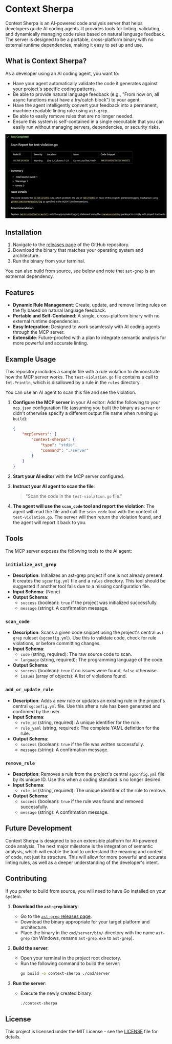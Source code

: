 # Context Sherpa

Context Sherpa is an AI-powered code analysis server that helps developers guide AI coding agents. It provides tools for linting, validating, and dynamically managing code rules based on natural language feedback. The server is designed to be a portable, cross-platform binary with no external runtime dependencies, making it easy to set up and use.

## What is Context Sherpa?

As a developer using an AI coding agent, you want to:

- Have your agent automatically validate the code it generates against your project's specific coding patterns.
- Be able to provide natural language feedback (e.g., "From now on, all async functions must have a try/catch block") to your agent.
- Have the agent intelligently convert your feedback into a permanent, machine-readable linting rule using `ast-grep`.
- Be able to easily remove rules that are no longer needed.
- Ensure this system is self-contained in a single executable that you can easily run without managing servers, dependencies, or security risks.

![Example scan output](./AGENT_DOCS/example-scan-output.png)

## Installation

1.  Navigate to the [releases page](https://github.com/hackafterdark/context-sherpa/releases/latest) of the GitHub repository.
2.  Download the binary that matches your operating system and architecture.
3.  Run the binary from your terminal.

You can also build from source, see below and note that `ast-grep` is an extnernal dependency.

## Features

- **Dynamic Rule Management**: Create, update, and remove linting rules on the fly based on natural language feedback.
- **Portable and Self-Contained**: A single, cross-platform binary with no external runtime dependencies.
- **Easy Integration**: Designed to work seamlessly with AI coding agents through the MCP server.
- **Extensible**: Future-proofed with a plan to integrate semantic analysis for more powerful and accurate linting.

## Example Usage

This repository includes a sample file with a rule violation to demonstrate how the MCP server works. The `test-violation.go` file contains a call to `fmt.Println`, which is disallowed by a rule in the `rules` directory.

You can use an AI agent to scan this file and see the violation.

1.  **Configure the MCP server** in your AI editor:
    Add the following to your `mcp.json` configuration file (assuming you built the binary as `server` or didn't otherwise specify a different output file name when running `go build`):
    ```json
    {
        "mcpServers": {
            "context-sherpa": {
                "type": "stdio",
                "command": "./server"
            }
        }
    }
    ```

2.  **Start your AI editor** with the MCP server configured.

3.  **Instruct your AI agent to scan the file**:
    > "Scan the code in the `test-violation.go` file."

4.  **The agent will use the `scan_code` tool and report the violation**:
    The agent will read the file and call the `scan_code` tool with the content of `test-violation.go`. The server will then return the violation found, and the agent will report it back to you.

## Tools

The MCP server exposes the following tools to the AI agent:

### `initialize_ast_grep`

- **Description**: Initializes an ast-grep project if one is not already present. It creates the `sgconfig.yml` file and a `rules` directory. This tool should be suggested if another tool fails due to a missing configuration file.
- **Input Schema**: (None)
- **Output Schema**:
    - `success` (boolean): `true` if the project was initialized successfully.
    - `message` (string): A confirmation message.

### `scan_code`

- **Description**: Scans a given code snippet using the project's central `ast-grep` ruleset (`sgconfig.yml`). Use this to validate code, check for rule violations, or before committing changes.
- **Input Schema**:
    - `code` (string, required): The raw source code to scan.
    - `language` (string, required): The programming language of the code.
- **Output Schema**:
    - `success` (boolean): `true` if no issues were found, `false` otherwise.
    - `issues` (array of objects): A list of violations found.

### `add_or_update_rule`

- **Description**: Adds a new rule or updates an existing rule in the project's central `sgconfig.yml` file. Use this after a rule has been generated and confirmed by the user.
- **Input Schema**:
    - `rule_id` (string, required): A unique identifier for the rule.
    - `rule_yaml` (string, required): The complete YAML definition for the rule.
- **Output Schema**:
    - `success` (boolean): `true` if the file was written successfully.
    - `message` (string): A confirmation message.

### `remove_rule`

- **Description**: Removes a rule from the project's central `sgconfig.yml` file by its unique ID. Use this when a coding standard is no longer desired.
- **Input Schema**:
    - `rule_id` (string, required): The unique identifier of the rule to remove.
- **Output Schema**:
    - `success` (boolean): `true` if the rule was found and removed successfully.
    - `message` (string): A confirmation message.

## Future Development

Context Sherpa is designed to be an extensible platform for AI-powered code analysis. The next major milestone is the integration of semantic analysis, which will enable the tool to understand the meaning and context of code, not just its structure. This will allow for more powerful and accurate linting rules, as well as a deeper understanding of the developer's intent.

## Contributing

If you prefer to build from source, you will need to have Go installed on your system.

1.  **Download the `ast-grep` binary**:
    -   Go to the [`ast-grep` releases page](https://github.com/ast-grep/ast-grep/releases/latest).
    -   Download the binary appropriate for your target platform and architecture.
    -   Place the binary in the `cmd/server/bin/` directory with the name `ast-grep` (on Windows, rename `ast-grep.exe` to `ast-grep`).

2.  **Build the server**:
    -   Open your terminal in the project root directory.
    -   Run the following command to build the server:
        ```bash
        go build -o context-sherpa ./cmd/server
        ```

3.  **Run the server**:
    -   Execute the newly created binary:
        ```bash
        ./context-sherpa
        
## License

This project is licensed under the MIT License - see the [LICENSE](LICENSE) file for details.